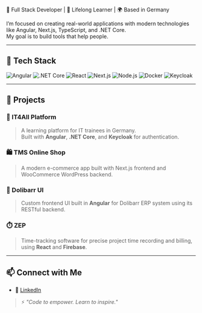 🚀 Full Stack Developer | 🧠 Lifelong Learner | 🌍 Based in Germany

I’m focused on creating real-world applications with modern technologies like Angular, Next.js, TypeScript, and .NET Core.  
My goal is to build tools that help people.

---

## 🔧 Tech Stack

![Angular](https://img.shields.io/badge/Angular-DD0031?style=for-the-badge&logo=angular&logoColor=white)
![.NET Core](https://img.shields.io/badge/.NET-512BD4?style=for-the-badge&logo=dotnet&logoColor=white)
![React](https://img.shields.io/badge/React-20232A?style=for-the-badge&logo=react&logoColor=61DAFB)
![Next.js](https://img.shields.io/badge/Next.js-000000?style=for-the-badge&logo=next.js&logoColor=white)
![Node.js](https://img.shields.io/badge/Node.js-339933?style=for-the-badge&logo=nodedotjs&logoColor=white)
![Docker](https://img.shields.io/badge/Docker-2496ED?style=for-the-badge&logo=docker&logoColor=white)
![Keycloak](https://img.shields.io/badge/Keycloak-0072C6?style=for-the-badge&logo=keycloak&logoColor=white)

---

## 🧪 Projects

### 🧾 IT4All Platform  
> A learning platform for IT trainees in Germany.  
> Built with **Angular**, **.NET Core**, and **Keycloak** for authentication.

### 🛍️ TMS Online Shop  
> A modern e-commerce app built with Next.js frontend and WooCommerce WordPress backend.

### 🧩 Dolibarr UI  
> Custom frontend UI built in **Angular** for Dolibarr ERP system using its RESTful backend.

### ⏱️ ZEP 
> Time-tracking software for precise project time recording and billing, using **React** and **Firebase**.

---

## 📫 Connect with Me

- 💼 [LinkedIn](https://www.linkedin.com/in/abdullah-khorassany-0ba5751a5)

> ⚡ *"Code to empower. Learn to inspire."*
